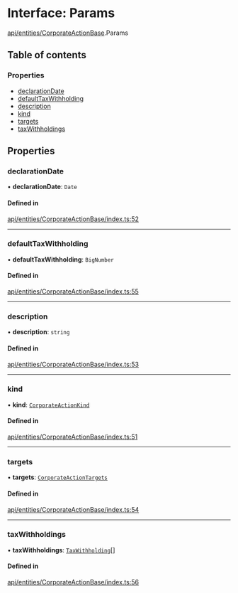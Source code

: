 # Interface: Params

[api/entities/CorporateActionBase](../wiki/api.entities.CorporateActionBase).Params

## Table of contents

### Properties

- [declarationDate](../wiki/api.entities.CorporateActionBase.Params#declarationdate)
- [defaultTaxWithholding](../wiki/api.entities.CorporateActionBase.Params#defaulttaxwithholding)
- [description](../wiki/api.entities.CorporateActionBase.Params#description)
- [kind](../wiki/api.entities.CorporateActionBase.Params#kind)
- [targets](../wiki/api.entities.CorporateActionBase.Params#targets)
- [taxWithholdings](../wiki/api.entities.CorporateActionBase.Params#taxwithholdings)

## Properties

### declarationDate

• **declarationDate**: `Date`

#### Defined in

[api/entities/CorporateActionBase/index.ts:52](https://github.com/PolymeshAssociation/polymesh-sdk/blob/2d3ac2ae/src/api/entities/CorporateActionBase/index.ts#L52)

___

### defaultTaxWithholding

• **defaultTaxWithholding**: `BigNumber`

#### Defined in

[api/entities/CorporateActionBase/index.ts:55](https://github.com/PolymeshAssociation/polymesh-sdk/blob/2d3ac2ae/src/api/entities/CorporateActionBase/index.ts#L55)

___

### description

• **description**: `string`

#### Defined in

[api/entities/CorporateActionBase/index.ts:53](https://github.com/PolymeshAssociation/polymesh-sdk/blob/2d3ac2ae/src/api/entities/CorporateActionBase/index.ts#L53)

___

### kind

• **kind**: [`CorporateActionKind`](../wiki/api.entities.CorporateActionBase.types.CorporateActionKind)

#### Defined in

[api/entities/CorporateActionBase/index.ts:51](https://github.com/PolymeshAssociation/polymesh-sdk/blob/2d3ac2ae/src/api/entities/CorporateActionBase/index.ts#L51)

___

### targets

• **targets**: [`CorporateActionTargets`](../wiki/api.entities.CorporateActionBase.types.CorporateActionTargets)

#### Defined in

[api/entities/CorporateActionBase/index.ts:54](https://github.com/PolymeshAssociation/polymesh-sdk/blob/2d3ac2ae/src/api/entities/CorporateActionBase/index.ts#L54)

___

### taxWithholdings

• **taxWithholdings**: [`TaxWithholding`](../wiki/api.entities.CorporateActionBase.types.TaxWithholding)[]

#### Defined in

[api/entities/CorporateActionBase/index.ts:56](https://github.com/PolymeshAssociation/polymesh-sdk/blob/2d3ac2ae/src/api/entities/CorporateActionBase/index.ts#L56)
